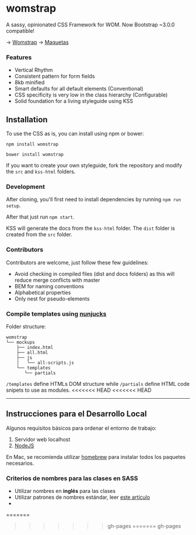 # womstrap

A sassy, opinionated CSS Framework for WOM. Now Bootstrap ~3.0.0 compatible!

&rarr; [Womstrap](http://tinet-ux.github.io/womstrap/docs)
&rarr; [Maquetas](http://tinet-ux.github.io/womstrap/mockups)

### Features

* Vertical Rhythm
* Consistent pattern for form fields
* 8kb minified
* Smart defaults for all default elements (Conventional)
* CSS specificity is very low in the class hierarchy (Configurable)
* Solid foundation for a living styleguide using KSS

## Installation

To use the CSS as is, you can install using npm or bower:

```
npm install womstrap
```

```
bower install womstrap
```

If you want to create your own styleguide, fork the repository and modify the `src` and `kss-html` folders.


### Development

After cloning, you'll first need to install dependencies by running `npm run setup`.

After that just run `npm start`.

KSS will generate the docs from the `kss-html` folder. The `dist` folder is created from  the `src` folder.

### Contributors

Contributors are welcome, just follow these few guidelines:

* Avoid checking in compiled files (dist and docs folders) as this will reduce merge conflicts with master
* BEM for naming conventions
* Alphabetical properties
* Only nest for pseudo-elements

### Compile templates using [nunjucks](https://mozilla.github.io/nunjucks/)

Folder structure:
```
womstrap
└── mockups
    ├── index.html
    ├── all.html
    ├── js
    │   └── all-scripts.js
    └── templates
       └── partials
```
`/templates` define HTMLs DOM structure while `/partials` define HTML code snipets to use as modules.
<<<<<<< HEAD
<<<<<<< HEAD

-----

## Instrucciones para el Desarrollo Local

Algunos requisitos básicos para ordenar el entorno de trabajo:

1. Servidor web localhost
2. [NodeJS](https://nodejs.org/es/)

En Mac, se recomienda utilizar [homebrew](http://brew.sh) para instalar todos los paquetes necesarios.

### Criterios de nombres para las clases en SASS

* Utilizar nombres en **inglés** para las clases
* Utilizar patrones de nombres estándar, leer [este artículo](http://thesassway.com/advanced/modular-css-naming-conventions)
* 


=======
>>>>>>> gh-pages
=======
>>>>>>> gh-pages
